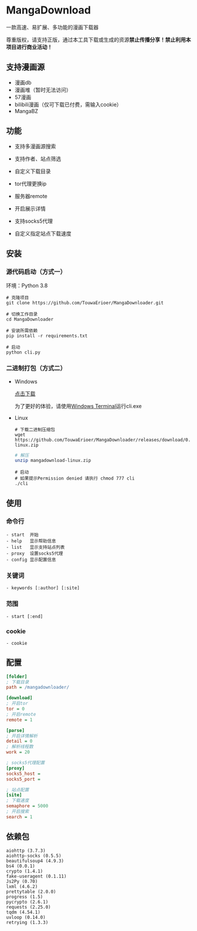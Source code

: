 # MangaDownload

一款高速、易扩展、多功能的漫画下载器

尊重版权，请支持正版，通过本工具下载或生成的资源**禁止传播分享！禁止利用本项目进行商业活动！**

## 支持漫画源

- 漫画db
- 漫画堆（暂时无法访问）
- 57漫画
- bilibili漫画（仅可下载已付费，需输入cookie）
- MangaBZ

## 功能

- 支持多漫画源搜索

- 支持作者、站点筛选

- 自定义下载目录

- tor代理更换ip

- 服务器remote

- 开启展示详情

- 支持socks5代理

- 自定义指定站点下载速度

## 安装

### 源代码启动（方式一）

环境：Python 3.8

```shell
# 克隆项目
git clone https://github.com/TouwaErioer/MangaDownloader.git
```

```shell
# 切换工作目录
cd MangaDownloader
```

```shell
# 安装所需依赖
pip install -r requirements.txt
```

```shell
# 启动
python cli.py
```

### 二进制打包（方式二）

- Windows

  [点击下载](https://github.com/TouwaErioer/MangaDownloader/releases/download/0.1/mangadownload-win.7z)

  为了更好的体验，请使用[Windows Terminal](https://github.com/microsoft/terminal)运行cli.exe
  
- Linux

  ```shell
  # 下载二进制压缩包
  wget https://github.com/TouwaErioer/MangaDownloader/releases/download/0.1/mangadownload-linux.zip
  ```
  
  ```bash
  # 解压
  unzip mangadownload-linux.zip
  ```
  
  ```shell
  # 启动 
  # 如果提示Permission denied 请执行 chmod 777 cli
  ./cli
  ```

## 使用
### 命令行

```
- start  开始
- help   显示帮助信息
- list   显示支持站点列表
- proxy  设置socks5代理
- config 显示配置信息
```

### 关键词

```
- keywords [:author] [:site]
```

### 范围

```
- start [:end]
```

### cookie

```
- cookie
```

## 配置

```ini
[folder]
; 下载目录
path = /mangadownloader/

[download]
; 开启tor
tor = 0
; 开启remote
remote = 1

[parse]
; 开启详情解析
detail = 0
; 解析线程数
work = 20

; socks5代理配置
[proxy]
socks5_host =
socks5_port =

; 站点配置
[site]
; 下载速度
semaphore = 5000
; 开启搜索
search = 1
```

## 依赖包

```
aiohttp (3.7.3)
aiohttp-socks (0.5.5)
beautifulsoup4 (4.9.3)
bs4 (0.0.1)
crypto (1.4.1)
fake-useragent (0.1.11)
Js2Py (0.70)
lxml (4.6.2)
prettytable (2.0.0)
progress (1.5)
pycrypto (2.6.1)
requests (2.25.0)
tqdm (4.54.1)
uvloop (0.14.0)
retrying (1.3.3)
```
